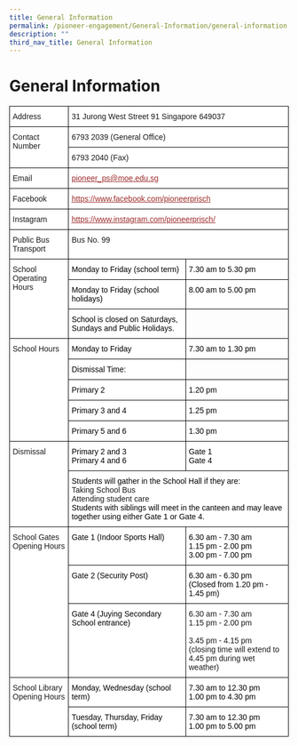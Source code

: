 ```yaml
---
title: General Information
permalink: /pioneer-engagement/General-Information/general-information
description: ""
third_nav_title: General Information
---
```

# General Information

<style type="text/css">
.tg  {border-collapse:collapse;border-spacing:0;}
.tg td{border-color:black;border-style:solid;border-width:1px;font-family:Arial, sans-serif;font-size:14px;
  overflow:hidden;padding:10px 5px;word-break:normal;}
.tg th{border-color:black;border-style:solid;border-width:1px;font-family:Arial, sans-serif;font-size:14px;
  font-weight:normal;overflow:hidden;padding:10px 5px;word-break:normal;}
.tg .tg-ktyi{background-color:#FFF;text-align:left;vertical-align:top}
.tg .tg-qi0h{background-color:#FFF;color:#9C2B2A;text-align:left;text-decoration:underline;vertical-align:top}
.tg .tg-0lax{text-align:left;vertical-align:top}
</style>
<table class="tg">
<thead>
  <tr>
    <th class="tg-ktyi">Address</th>
    <th class="tg-ktyi" colspan="2">31 Jurong West Street 91 Singapore 649037</th>
  </tr>
</thead>
<tbody>
  <tr>
    <td class="tg-ktyi" rowspan="2">Contact Number</td>
    <td class="tg-ktyi" colspan="2">6793 2039 (General Office)</td>
  </tr>
  <tr>
    <td class="tg-ktyi" colspan="2">6793 2040 (Fax)</td>
  </tr>
  <tr>
    <td class="tg-ktyi">Email</td>
    <td class="tg-qi0h" colspan="2"><a href="mailto:pioneer_ps@moe.edu.sg"><span style="font-weight:400;text-decoration:underline;color:#9C2B2A">pioneer_ps@moe.edu.sg</span></a></td>
  </tr>
  <tr>
    <td class="tg-ktyi">Facebook</td>
    <td class="tg-qi0h" colspan="2"><a href="https://www.facebook.com/pioneerprisch"><span style="font-weight:400;text-decoration:underline;color:#9C2B2A">https://www.facebook.com/pioneerprisch</span></a></td>
  </tr>
  <tr>
    <td class="tg-ktyi">Instagram</td>
    <td class="tg-qi0h" colspan="2"><a href="https://www.instagram.com/pioneerprisch/"><span style="font-weight:400;text-decoration:underline;color:#9C2B2A">https://www.instagram.com/pioneerprisch/</span></a></td>
  </tr>
  <tr>
    <td class="tg-ktyi">Public Bus Transport</td>
    <td class="tg-ktyi" colspan="2">Bus No. 99</td>
  </tr>
  <tr>
    <td class="tg-ktyi" rowspan="3">School Operating Hours</td>
    <td class="tg-ktyi"><span style="font-weight:300;color:#000">Monday to Friday (school term)</span></td>
    <td class="tg-ktyi"><span style="font-weight:300;color:#000">7.30 am to 5.30 pm</span></td>
  </tr>
  <tr>
    <td class="tg-ktyi"><span style="font-weight:300;color:#000">Monday to Friday (school holidays)</span></td>
    <td class="tg-ktyi"><span style="font-weight:300;color:#000">8.00 am to 5.00 pm</span></td>
  </tr>
  <tr>
    <td class="tg-ktyi"><span style="font-weight:300;color:#000">School is closed on Saturdays, Sundays and Public Holidays.</span></td>
    <td class="tg-0lax"></td>
  </tr>
  <tr>
    <td class="tg-ktyi" rowspan="5">School Hours</td>
    <td class="tg-ktyi"><span style="font-weight:300;color:#000">Monday to Friday</span></td>
    <td class="tg-ktyi"><span style="font-weight:300;color:#000">7.30 am to 1.30 pm</span></td>
  </tr>
  <tr>
    <td class="tg-ktyi"><span style="font-weight:300;color:#000">Dismissal Time:</span></td>
    <td class="tg-0lax"></td>
  </tr>
  <tr>
    <td class="tg-ktyi"><span style="font-weight:300;color:#000">Primary 2</span></td>
    <td class="tg-ktyi"><span style="font-weight:300;color:#000">1.20 pm</span></td>
  </tr>
  <tr>
    <td class="tg-ktyi"><span style="font-weight:300;color:#000">Primary 3 and 4</span></td>
    <td class="tg-ktyi"><span style="font-weight:300;color:#000">1.25 pm</span></td>
  </tr>
  <tr>
    <td class="tg-ktyi"><span style="font-weight:300;color:#000">Primary 5 and 6</span></td>
    <td class="tg-ktyi"><span style="font-weight:300;color:#000">1.30 pm</span></td>
  </tr>
  <tr>
    <td class="tg-ktyi" rowspan="2">Dismissal</td>
    <td class="tg-ktyi"><span style="font-weight:300;color:#000">Primary 2 and 3</span><br><span style="font-weight:300;color:#000">Primary 4 and 6</span></td>
    <td class="tg-ktyi"><span style="font-weight:300;color:#000">Gate 1</span><br><span style="font-weight:300;color:#000">Gate 4</span></td>
  </tr>
  <tr>
    <td class="tg-ktyi" colspan="2"><span style="font-weight:300;color:#000">Students will gather in the School Hall if they are:</span><br>Taking School Bus<br>Attending student care<br><span style="font-weight:300;color:#000">Students with siblings will meet in the canteen and may leave together using either Gate 1 or Gate 4.</span></td>
  </tr>
  <tr>
    <td class="tg-ktyi" rowspan="3">School Gates Opening Hours</td>
    <td class="tg-ktyi"><span style="font-weight:300;color:#000">Gate 1 (Indoor Sports Hall)</span></td>
    <td class="tg-ktyi"><span style="font-weight:300;color:#000">6.30 am - 7.30 am</span><br><span style="font-weight:300;color:#000">1.15 pm - 2.00 pm</span><br><span style="font-weight:300;color:#000">3.00 pm - 7.00 pm</span><br></td>
  </tr>
  <tr>
    <td class="tg-ktyi"><span style="font-weight:300;color:#000">Gate 2 (Security Post)</span></td>
    <td class="tg-ktyi"><span style="font-weight:300;color:#000">6.30 am - 6.30 pm</span><br><span style="font-weight:300;color:#000">(Closed from 1.20 pm - 1.45 pm)</span><br></td>
  </tr>
  <tr>
    <td class="tg-ktyi"><span style="font-weight:300;color:#000">Gate 4 (Juying Secondary School entrance)</span></td>
    <td class="tg-ktyi"><span style="background-color:initial">6.30 am - 7.30 am</span><br><span style="background-color:initial">1.15 pm - 2.00 pm</span><br><br><span style="background-color:initial">3.45 pm - 4.15 pm</span><br><span style="background-color:initial">(closing time will extend to 4.45 pm during wet weather)</span><br></td>
  </tr>
  <tr>
    <td class="tg-ktyi" rowspan="2">School Library Opening Hours</td>
    <td class="tg-ktyi"><span style="font-weight:300;color:#000">Monday, Wednesday (school term)</span></td>
    <td class="tg-ktyi"><span style="font-weight:300;color:#000">7.30 am to 12.30 pm</span><br><span style="font-weight:300;color:#000">1.00 pm to 4.30 pm</span></td>
  </tr>
  <tr>
    <td class="tg-ktyi"><span style="font-weight:300;color:#000">Tuesday, Thursday, Friday (school term)</span></td>
    <td class="tg-ktyi"><span style="font-weight:300;color:#000">7.30 am to 12.30 pm</span><br><span style="font-weight:300;color:#000">1.00 pm to 5.00 pm</span></td>
  </tr>
</tbody>
</table>